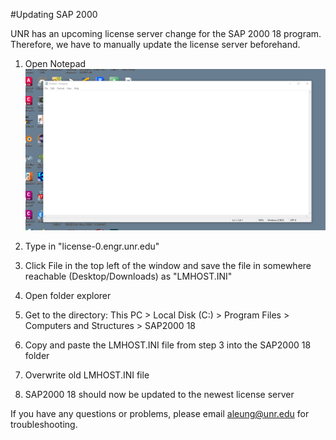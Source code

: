 #Updating SAP 2000

UNR has an upcoming license server change for the SAP 2000 18 program. Therefore, we have to manually update the license server beforehand.

1. Open Notepad
   ![Step 1](/guides/remote/images/sap2000-1.png)
   
2. Type in "license-0.engr.unr.edu"
   
3. Click File in the top left of the window and save the file in somewhere reachable (Desktop/Downloads) as "LMHOST.INI"
   
4. Open folder explorer
   
5. Get to the directory: This PC > Local Disk (C:) > Program Files > Computers and Structures > SAP2000 18
   
6. Copy and paste the LMHOST.INI file from step 3 into the SAP2000 18 folder
   
7. Overwrite old LMHOST.INI file
   
8. SAP2000 18 should now be updated to the newest license server

If you have any questions or problems, please email aleung@unr.edu for troubleshooting.

